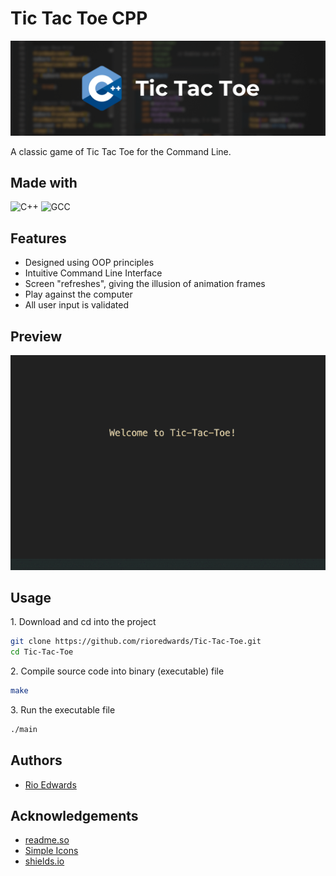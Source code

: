 # Tic Tac Toe CPP

![Tic Tac Toe CPP Header](images/tic_tac_toe_cpp_header.png)

A classic game of Tic Tac Toe for the Command Line.

## Made with

![C++](https://img.shields.io/badge/-C++-00599C?logo=cplusplus&logoColor=white&style=for-the-badge)&nbsp;![GCC](https://img.shields.io/badge/-GCC-A42E2B?logo=gnu&logoColor=white&style=for-the-badge)&nbsp;

## Features

* Designed using OOP principles
* Intuitive Command Line Interface
* Screen "refreshes", giving the illusion of animation frames
* Play against the computer
* All user input is validated

## Preview

![Tic_Tac_Toe_CPP_Preview](images/tic_tac_toe_cpp_preview.gif)

## Usage

1\. Download and cd into the project

```bash
git clone https://github.com/rioredwards/Tic-Tac-Toe.git
cd Tic-Tac-Toe
```

2\. Compile source code into binary (executable) file

```bash
make
```

3\. Run the executable file

```bash
./main
```

## Authors

* [Rio Edwards](https://github.com/rioredwards)

## Acknowledgements

* [readme.so](https://readme.so/editor)
* [Simple Icons](https://simpleicons.org/)
* [shields.io](https://shields.io/)

